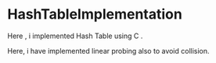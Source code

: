 # HashTableImplementation
Here , i implemented Hash Table using C .

Here, i have implemented linear probing also to avoid collision.


